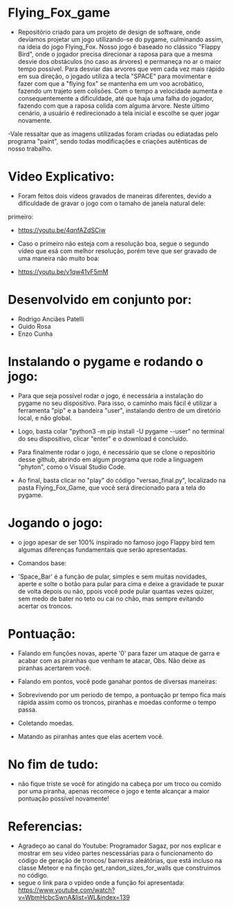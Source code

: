 # Flying_Fox_game
- Repositório criado para um projeto de design de software, onde devíamos projetar um jogo utilizando-se do pygame, culminando assim, na ideia do jogo Flying_Fox. Nosso jogo é baseado no clássico "Flappy Bird", onde o jogador precisa direcionar a raposa para que a mesma desvie dos obstáculos (no caso as árvores) e permaneça no ar o maior tempo possível. Para desviar das arvores que vem cada vez mais rápido em sua direção, o jogado utiliza a tecla "SPACE" para movimentar e fazer com que a "flying fox" se mantenha em um voo acrobático, fazendo um trajeto sem colisões. Com o tempo a velocidade aumenta e consequentemente a dificuldade, até que haja uma falha do jogador, fazendo com que a raposa colida com alguma árvore. Neste último cenário, a usuário é redirecionado a tela inicial e escolhe se quer jogar novamente.

-Vale ressaltar que as imagens utilizadas foram criadas ou ediatadas pelo programa "paint", sendo todas modificações e criações autênticas de nosso trabalho.

# Video Explicativo:
- Foram feitos dois vídeos gravados de maneiras diferentes, devido a dificuldade de gravar o jogo com o tamaho de janela natural dele:

primeiro:

- https://youtu.be/4qnfAZdSCjw 

- Caso o primeiro não esteja com a resolução boa, segue o segundo vídeo que esá com melhor resolução, porém teve que ser gravado de uma maneira não muito boa:

- https://youtu.be/v1qw41vF5mM

# Desenvolvido em conjunto por:
- Rodrigo Anciães Patelli
- Guido Rosa
- Enzo Cunha

# Instalando o pygame e rodando o jogo:
- Para que seja possível rodar o jogo, é necessária a instalação do pygame no seu dispositivo. Para isso, o caminho mais fácil é utilizar a ferramenta "pip" e a bandeira "user", instalando dentro de um diretório local, e não global.

- Logo, basta colar "python3 -m pip install -U pygame --user" no terminal do seu dispositivo, clicar "enter" e o download é concluído.

- Para finalmente rodar o jogo, é necessário que se clone o repositório desse github, abrindo em algum programa que rode a linguagem "phyton", como o Visual Studio Code.
- Ao final, basta clicar no "play" do código "versao_final.py", localizado na pasta Flying_Fox_Game, que você será direcionado para a tela do pygame.

# Jogando o jogo:
- o jogo apesar de ser 100% inspirado no famoso jogo Flappy bird tem algumas diferenças fundamentais que serão apresentadas.

- Comandos base:

- 'Space_Bar' é a função de pular, simples e sem muitas novidades, aperte e solte o botão para pular para cima e deixe a gravidade te puxar de volta depois ou não, ppois você pode pular quantas vezes quizer, sem medo de bater no teto ou cai no chão, mas sempre evitando acertar os troncos.


# Pontuação:

- Falando em funções novas, aperte '0' para fazer um ataque de garra e acabar com as piranhas que venham te atacar, Obs. Não deixe as piranhas acertarem você.

- Falando em pontos, você pode ganahar pontos de diversas maneiras:

- Sobrevivendo por um periodo de tempo, a pontuação pr tempo fica mais rápida assim como os troncos, piranhas e moedas conforme o tempo passa.

- Coletando moedas.

- Matando as piranhas antes que elas acertem você.

# No fim de tudo:

- não fique triste se você for atingido na cabeça por um troco ou comido por uma piranha, apenas recomece o jogo e tente alcançar a maior pontuação possível novamente!

# Referencias:

- Agradeço ao canal do Youtube: Programador Sagaz, por nos explicar e mostrar em seu vídeo partes nescessárias para o funcionamento do código de geração de troncos/ barreiras aleátórias, que está incluso na classe Meteor e na finção get_randon_sizes_for_walls que construimos no código.
- segue o link para o vpideo onde a função foi apresentada: https://www.youtube.com/watch?v=WbmHcbcSwnA&list=WL&index=139